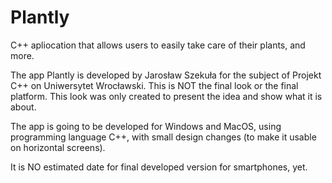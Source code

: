 # Plantly
C++ apliocation that allows users to easily take care of their plants, and more.

The app Plantly is developed by Jarosław Szekuła for the subject of Projekt C++ on Uniwersytet Wrocławski. This is NOT the final look or the final platform. This look was only created to present the idea and show what it is about.

The app is going to be developed for Windows and MacOS,  using programming language C++, with small design changes (to make it usable on horizontal screens). 

It is NO estimated date for final developed version for smartphones, yet.
